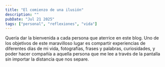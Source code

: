 ```yaml
---
title: "El comienzo de una ilusión"
description: ""
pubDate: "Jul 21 2025"
tags: ["personal", "reflexiones", "vida"]
---
```

Quería dar la bienvenida a cada persona que aterrice en este blog. Uno de los objetivos de este maravilloso lugar es compartir experiencias de diferentes días de mi vida, fotografías, frases y palabras, curiosidades, y poder hacer compañía a aquella persona que me lee a través de la pantalla sin importar la distancia que nos separe.